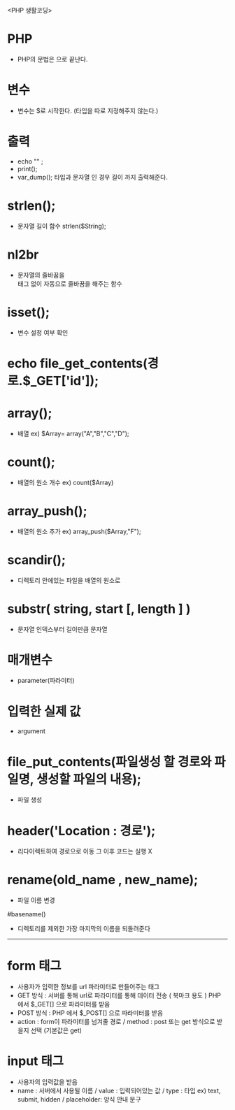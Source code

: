 <PHP 생활코딩>

# PHP 
- PHP의 문법은 <?php 으로 시작하여 ~ ?> 으로 끝난다.

# 변수
- 변수는 $로 시작한다. (타입을 따로 지정해주지 않는다.)

# 출력
- echo "" ; 
- print();
- var_dump(); 타입과 문자열 인 경우 길이 까지 출력해준다.

# strlen();
- 문자열 길이 함수 strlen($String);

# nl2br
- 문자열의 줄바꿈을 <br> 태그 없이 자동으로 줄바꿈을 해주는 함수

# isset();
- 변수 설정 여부 확인

# echo file_get_contents(경로.$_GET['id']);

# array();
- 배열 ex) $Array= array("A","B","C","D");
 
# count();
- 배열의 원소 개수 ex) count($Array)	

# array_push();
- 배열의 원소 추가 ex) array_push($Array,"F");

# scandir();
- 디렉토리 안에있는 파일을 배열의 원소로 

# substr( string, start [, length ] )
- 문자열 인덱스부터 길이만큼 문자열 

# 매개변수
- parameter(파라미터) 

# 입력한 실제 값
- argument

# file_put_contents(파일생성 할 경로와 파일명, 생성할 파일의 내용);
- 파일 생성

# header('Location : 경로');
- 리다이렉트하여 경로으로 이동 그 이후 코드는 실행 X

# rename(old_name , new_name);
- 파일 이름 변경

#basename()
-  디렉토리를 제외한 가장 마지막의 이름을 되돌려준다
--------------------------------------------------------------------------------------------------------------------------------------------------------------------------------
<HTML>
 
 # form 태그
 - 사용자가 입력한 정보를 url 파라미터로 만들어주는 태그
 - GET 방식 : 서버를 통해 url로 파라미터를 통해 데이터 전송 ( 북마크 용도 ) PHP 에서 $_GET[] 으로 파라미터를 받음
 - POST 방식 : PHP 에서 $_POST[] 으로 파라미터를 받음
 - action : form이 파라미터를 넘겨줄 경로 / method : post 또는 get 방식으로 받을지 선택 (기본값은 get)
 
 # input 태그
 - 사용자의 입력값을 받음 
 - name : 서버에서 사용될 이름 / value : 입력되어있는 값 / type : 타입 ex) text, submit, hidden / placeholder: 양식 안내 문구
